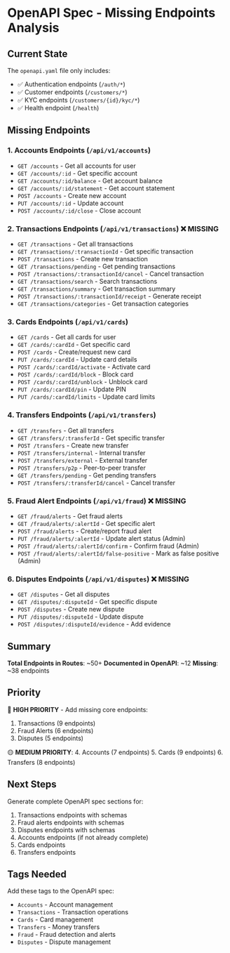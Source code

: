# OpenAPI Spec - Missing Endpoints Analysis

## Current State
The `openapi.yaml` file only includes:
- ✅ Authentication endpoints (`/auth/*`)
- ✅ Customer endpoints (`/customers/*`)
- ✅ KYC endpoints (`/customers/{id}/kyc/*`)
- ✅ Health endpoint (`/health`)

## Missing Endpoints

### 1. Accounts Endpoints (`/api/v1/accounts`)
- `GET /accounts` - Get all accounts for user
- `GET /accounts/:id` - Get specific account
- `GET /accounts/:id/balance` - Get account balance
- `GET /accounts/:id/statement` - Get account statement
- `POST /accounts` - Create new account
- `PUT /accounts/:id` - Update account
- `POST /accounts/:id/close` - Close account

### 2. Transactions Endpoints (`/api/v1/transactions`) ❌ MISSING
- `GET /transactions` - Get all transactions
- `GET /transactions/:transactionId` - Get specific transaction
- `POST /transactions` - Create new transaction
- `GET /transactions/pending` - Get pending transactions
- `POST /transactions/:transactionId/cancel` - Cancel transaction
- `GET /transactions/search` - Search transactions
- `GET /transactions/summary` - Get transaction summary
- `POST /transactions/:transactionId/receipt` - Generate receipt
- `GET /transactions/categories` - Get transaction categories

### 3. Cards Endpoints (`/api/v1/cards`)
- `GET /cards` - Get all cards for user
- `GET /cards/:cardId` - Get specific card
- `POST /cards` - Create/request new card
- `PUT /cards/:cardId` - Update card details
- `POST /cards/:cardId/activate` - Activate card
- `POST /cards/:cardId/block` - Block card
- `POST /cards/:cardId/unblock` - Unblock card
- `PUT /cards/:cardId/pin` - Update PIN
- `PUT /cards/:cardId/limits` - Update card limits

### 4. Transfers Endpoints (`/api/v1/transfers`)
- `GET /transfers` - Get all transfers
- `GET /transfers/:transferId` - Get specific transfer
- `POST /transfers` - Create new transfer
- `POST /transfers/internal` - Internal transfer
- `POST /transfers/external` - External transfer
- `POST /transfers/p2p` - Peer-to-peer transfer
- `GET /transfers/pending` - Get pending transfers
- `POST /transfers/:transferId/cancel` - Cancel transfer

### 5. Fraud Alert Endpoints (`/api/v1/fraud`) ❌ MISSING
- `GET /fraud/alerts` - Get fraud alerts
- `GET /fraud/alerts/:alertId` - Get specific alert
- `POST /fraud/alerts` - Create/report fraud alert
- `PUT /fraud/alerts/:alertId` - Update alert status (Admin)
- `POST /fraud/alerts/:alertId/confirm` - Confirm fraud (Admin)
- `POST /fraud/alerts/:alertId/false-positive` - Mark as false positive (Admin)

### 6. Disputes Endpoints (`/api/v1/disputes`) ❌ MISSING
- `GET /disputes` - Get all disputes
- `GET /disputes/:disputeId` - Get specific dispute
- `POST /disputes` - Create new dispute
- `PUT /disputes/:disputeId` - Update dispute
- `POST /disputes/:disputeId/evidence` - Add evidence

## Summary
**Total Endpoints in Routes**: ~50+
**Documented in OpenAPI**: ~12
**Missing**: ~38 endpoints

## Priority
🔴 **HIGH PRIORITY** - Add missing core endpoints:
1. Transactions (9 endpoints)
2. Fraud Alerts (6 endpoints)
3. Disputes (5 endpoints)

🟡 **MEDIUM PRIORITY**:
4. Accounts (7 endpoints)
5. Cards (9 endpoints)
6. Transfers (8 endpoints)

## Next Steps
Generate complete OpenAPI spec sections for:
1. Transactions endpoints with schemas
2. Fraud alerts endpoints with schemas
3. Disputes endpoints with schemas
4. Accounts endpoints (if not already complete)
5. Cards endpoints
6. Transfers endpoints

## Tags Needed
Add these tags to the OpenAPI spec:
- `Accounts` - Account management
- `Transactions` - Transaction operations
- `Cards` - Card management
- `Transfers` - Money transfers
- `Fraud` - Fraud detection and alerts
- `Disputes` - Dispute management
